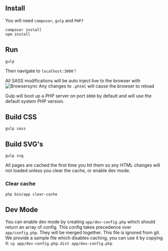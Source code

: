 ## Install

You will need `composer`, `gulp` and `PHP7`

```shell
composer install
npm install
```


## Run
```shell
gulp
```

Then navigate to `localhost:3000` !

All SASS modifications will be auto inject live to the browser with ![Browsersync](https://www.browsersync.io)
Any changes to `.phtml` will cause the browser to reload

Gulp will boot up a PHP server on port `8000` by default and will use the default system PHP version.

## Build CSS

```shell
gulp sass
```

## Build SVG's
```shell
gulp svg
```


All pages are cached the first time you hit them so any HTML changes will not loaded unless you clear the cache, or enable dev mode.

### Clear cache

```shell
php bin/app clear-cache
```


## Dev Mode

You can enable dev mode by creating `app/dev-config.php` which should return an array of config. This config takes precedence over `app/config.php`. They will be merged together. This file is ignored from git.
We provide a sample file which disables caching, you can use it by copying it: `cp app/dev-config.php.dist app/dev-config.php`
